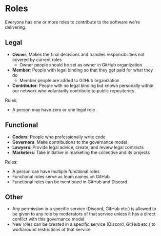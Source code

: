 # Roles

Everyone has one or more roles to contribute to the software we're delivering.

## Legal

- **Owner**: Makes the final decisions and handles responsibilities not covered
  by current roles
  - Owner people should be set as owner in GitHub organization
- **Member**: People with legal binding so that they get paid for what they do
  - Member people are added to GitHub organization
- **Contributor**: People with no legal binding but known personally within our
  network who voluntarily contribute to public repositories

Rules;

- A person may have zero or one legal role

## Functional

- **Coders**: People who professionally write code
- **Governors**: Make contributions to the governance model
- **Lawyers**: Provide legal advice, create, and review legal contracts
- **Marketers**: Take initiative in marketing the collective and its projects

Rules;

- A person can have multiple functional roles
- Functional roles serve as team names on GitHub
- Functional roles can be mentioned in GitHub and Discord

## Other

- Any permission in a specific service (Discord, GitHub etc.) is allowed to be
  given to any role by moderators of that service unless it has a direct
  conflict with this governance model
- New roles can be created in a specific service (Discord, GitHub etc.) to
  workaround restrictions of that service
